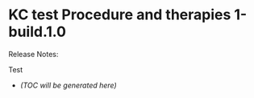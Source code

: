 # KC test Procedure and therapies  1-build.1.0

Release Notes:

Test

<!-- LATEST_START -->
* _(TOC will be generated here)_
<!-- LATEST_END -->
